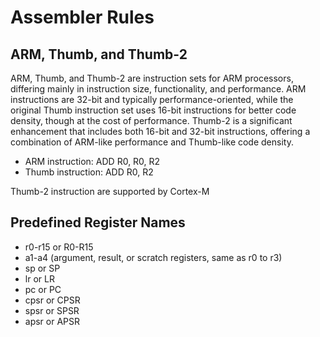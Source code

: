 # Assembler Rules

## ARM, Thumb, and Thumb-2

ARM, Thumb, and Thumb-2 are instruction sets for ARM processors, differing
mainly in instruction size, functionality, and performance. ARM instructions are
32-bit and typically performance-oriented, while the original Thumb instruction
set uses 16-bit instructions for better code density, though at the cost of
performance. Thumb-2 is a significant enhancement that includes both 16-bit and
32-bit instructions, offering a combination of ARM-like performance and
Thumb-like code density. 

- ARM instruction: ADD R0, R0, R2
- Thumb instruction: ADD R0, R2

Thumb-2 instruction are supported by Cortex-M

## Predefined Register Names

- r0-r15 or R0-R15
- a1-a4 (argument, result, or scratch registers, same as r0 to r3)
- sp or SP
- lr or LR
- pc or PC
- cpsr or CPSR
- spsr or SPSR
- apsr or APSR